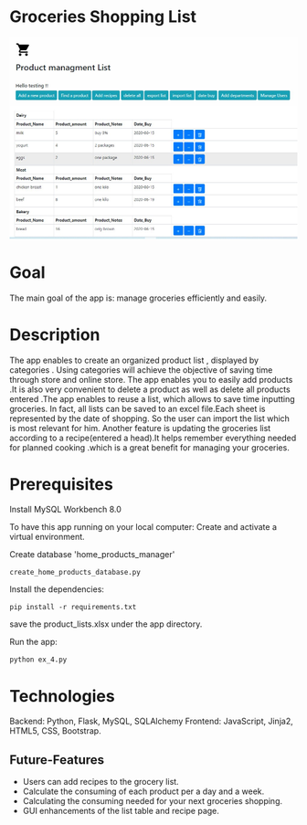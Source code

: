 # Groceries Shopping List
![Image](newpic.jpg)
# Goal

The main goal of the app is: manage groceries efficiently and easily.
# Description
The app enables to create an organized product list , displayed by categories . Using categories will achieve the objective of saving time through store and online store. The app enables you to easily add products .It is also  very convenient to delete a product as well as delete all products entered .The app enables to reuse a list, which allows to save time inputting groceries. In fact, all lists can be saved to an excel file.Each sheet is represented by the date of shopping. So the user can import the list which is most relevant for him. 
Another feature is updating the groceries list according to a recipe(entered a head).It helps remember everything needed for planned cooking .which is a great benefit for managing your  groceries. 

# Prerequisites

Install MySQL Workbench 8.0

To have this app running on your local computer: Create and activate a virtual environment.

Create database 'home_products_manager'

```
create_home_products_database.py
```

Install the dependencies:

```
pip install -r requirements.txt
```
save the product_lists.xlsx under the app directory.

Run the app:

```
python ex_4.py
```

# Technologies
Backend: Python, Flask, MySQL, SQLAlchemy
Frontend: JavaScript,  Jinja2, HTML5, CSS, Bootstrap.

## Future-Features
* Users can add recipes to the grocery list.
* Calculate  the consuming of each product per a day and a week.
* Calculating the consuming needed for your next groceries shopping.
* GUI enhancements of the list table and recipe page.

